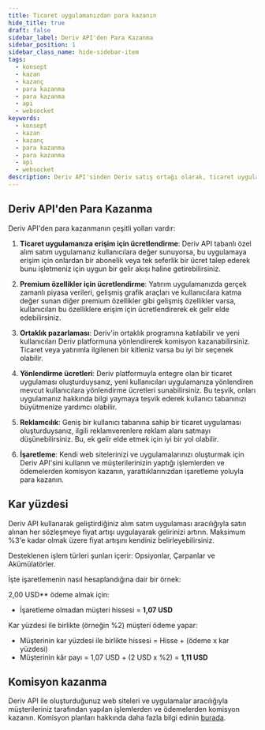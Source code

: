 ```yaml
---
title: Ticaret uygulamanızdan para kazanın
hide_title: true
draft: false
sidebar_label: Deriv API'den Para Kazanma
sidebar_position: 1
sidebar_class_name: hide-sidebar-item
tags:
  - konsept
  - kazan
  - kazanç
  - para kazanma
  - para kazanma
  - api
  - websocket
keywords:
  - konsept
  - kazan
  - kazanç
  - para kazanma
  - para kazanma
  - api
  - websocket
description: Deriv API'sinden Deriv satış ortağı olarak, ticaret uygulamanızda reklam vererek veya premium özellikler sunarak nasıl para kazanabileceğinizi öğrenin.
---
```


## Deriv API'den Para Kazanma

Deriv API'den para kazanmanın çeşitli yolları vardır:

1. **Ticaret uygulamanıza erişim için ücretlendirme**: Deriv API tabanlı özel alım satım uygulamanız kullanıcılara değer sunuyorsa, bu uygulamaya erişim için onlardan bir abonelik veya tek seferlik bir ücret talep ederek bunu işletmeniz için uygun bir gelir akışı haline getirebilirsiniz.

2. **Premium özellikler için ücretlendirme**: Yatırım uygulamanızda gerçek zamanlı piyasa verileri, gelişmiş grafik araçları ve kullanıcılara katma değer sunan diğer premium özellikler gibi gelişmiş özellikler varsa, kullanıcıları bu özelliklere erişim için ücretlendirerek ek gelir elde edebilirsiniz.

3. **Ortaklık pazarlaması**: Deriv'in ortaklık programına katılabilir ve yeni kullanıcıları Deriv platformuna yönlendirerek komisyon kazanabilirsiniz. Ticaret veya yatırımla ilgilenen bir kitleniz varsa bu iyi bir seçenek olabilir.

4. **Yönlendirme ücretleri**: Deriv platformuyla entegre olan bir ticaret uygulaması oluşturduysanız, yeni kullanıcıları uygulamanıza yönlendiren mevcut kullanıcılara yönlendirme ücretleri sunabilirsiniz. Bu teşvik, onları uygulamanız hakkında bilgi yaymaya teşvik ederek kullanıcı tabanınızı büyütmenize yardımcı olabilir.

5. **Reklamcılık**: Geniş bir kullanıcı tabanına sahip bir ticaret uygulaması oluşturduysanız, ilgili reklamverenlere reklam alanı satmayı düşünebilirsiniz. Bu, ek gelir elde etmek için iyi bir yol olabilir.

6. **İşaretleme**: Kendi web sitelerinizi ve uygulamalarınızı oluşturmak için Deriv API'sini kullanın ve müşterilerinizin yaptığı işlemlerden ve ödemelerden komisyon kazanın, yarattıklarınızdan işaretleme yoluyla para kazanın.

## Kar yüzdesi

Deriv API kullanarak geliştirdiğiniz alım satım uygulaması aracılığıyla satın alınan her sözleşmeye fiyat artışı uygulayarak gelirinizi artırın. Maksimum %3'e kadar olmak üzere fiyat artışını kendiniz belirleyebilirsiniz.

Desteklenen işlem türleri şunları içerir: Opsiyonlar, Çarpanlar ve Akümülatörler.

İşte işaretlemenin nasıl hesaplandığına dair bir örnek:

2,00 USD\*\* ödeme almak için:

- İşaretleme olmadan müşteri hissesi = **1,07 USD**

Kar yüzdesi ile birlikte (örneğin %2) müşteri ödeme yapar:

- Müşterinin kar yüzdesi ile birlikte hissesi = Hisse + (ödeme x kar yüzdesi)
- Müşterinin kâr payı = 1,07 USD + (2 USD x %2) = **1,11 USD**

## Komisyon kazanma

Deriv API ile oluşturduğunuz web siteleri ve uygulamalar aracılığıyla müşterileriniz tarafından yapılan işlemlerden ve ödemelerden komisyon kazanın. Komisyon planları hakkında daha fazla bilgi edinin [burada](https://www.deriv.com/partners/affiliate-ib).

